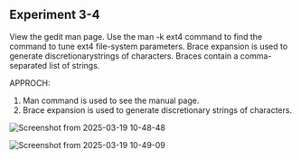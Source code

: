 Experiment 3-4
--------------
View the gedit man page. Use the man -k ext4 command to find the command to tune ext4 file-system parameters. Brace expansion is used to generate discretionarystrings
of characters. Braces contain a comma-separated list of strings.

APPROCH:

1. Man command is used to see the manual page.
2. Brace expansion is used to generate discretionary strings of characters. 

![Screenshot from 2025-03-19 10-48-48](https://github.com/user-attachments/assets/ef2903a2-c091-4aca-9f13-b70bac89835d)

![Screenshot from 2025-03-19 10-49-09](https://github.com/user-attachments/assets/14380495-cc49-402e-b483-d1c7792166ce)


